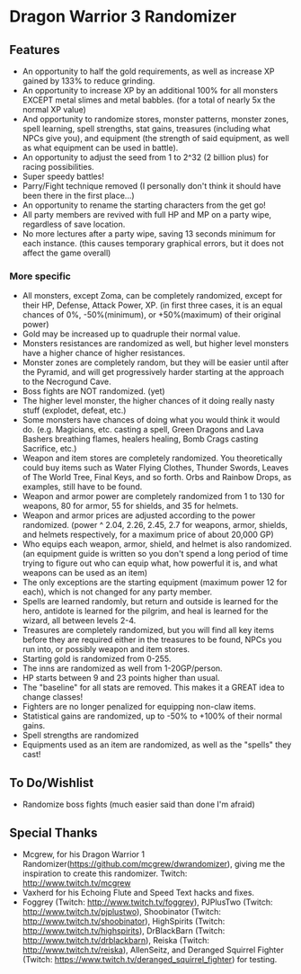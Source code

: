 # Dragon Warrior 3 Randomizer
## Features
- An opportunity to half the gold requirements, as well as increase XP gained by 133% to reduce grinding.
- An opportunity to increase XP by an additional 100% for all monsters EXCEPT metal slimes and metal babbles. (for a total of nearly 5x the normal XP value)
- And opportunity to randomize stores, monster patterns, monster zones, spell learning, spell strengths, stat gains, treasures (including what NPCs give you), and equipment (the strength of said equipment, as well as what equipment can be used in battle).
- An opportunity to adjust the seed from 1 to 2^32 (2 billion plus) for racing possibilities.
- Super speedy battles!
- Parry/Fight technique removed (I personally don't think it should have been there in the first place...)
- An opportunity to rename the starting characters from the get go!
- All party members are revived with full HP and MP on a party wipe, regardless of save location.
- No more lectures after a party wipe, saving 13 seconds minimum for each instance.  (this causes temporary graphical errors, but it does not affect the game overall)

### More specific
- All monsters, except Zoma, can be completely randomized, except for their HP, Defense, Attack Power, XP. (in first three cases, it is an equal chances of 0%, -50%(minimum), or +50%(maximum) of their original power)
- Gold may be increased up to quadruple their normal value.
- Monsters resistances are randomized as well, but higher level monsters have a higher chance of higher resistances.
- Monster zones are completely random, but they will be easier until after the Pyramid, and will get progressively harder starting at the approach to the Necrogund Cave.
- Boss fights are NOT randomized.  (yet)
- The higher level monster, the higher chances of it doing really nasty stuff (explodet, defeat, etc.)
- Some monsters have chances of doing what you would think it would do.  (e.g. Magicians, etc. casting a spell, Green Dragons and Lava Bashers breathing flames, healers healing, Bomb Crags casting Sacrifice, etc.)
- Weapon and item stores are completely randomized.  You theoretically could buy items such as Water Flying Clothes, Thunder Swords, Leaves of The World Tree, Final Keys, and so forth.  Orbs and Rainbow Drops, as examples, still have to be found.
- Weapon and armor power are completely randomized from 1 to 130 for weapons, 80 for armor, 55 for shields, and 35 for helmets.
- Weapon and armor prices are adjusted according to the power randomized.  (power ^ 2.04, 2.26, 2.45, 2.7 for weapons, armor, shields, and helmets respectively, for a maximum price of about 20,000 GP)
- Who equips each weapon, armor, shield, and helmet is also randomized. (an equipment guide is written so you don't spend a long period of time trying to figure out who can equip what, how powerful it is, and what weapons can be used as an item)
- The only exceptions are the starting equipment (maximum power 12 for each), which is not changed for any party member.
- Spells are learned randomly, but return and outside is learned for the hero, antidote is learned for the pilgrim, and heal is learned for the wizard, all between levels 2-4.
- Treasures are completely randomized, but you will find all key items before they are required either in the treasures to be found, NPCs you run into, or possibly weapon and item stores.
- Starting gold is randomized from 0-255.
- The inns are randomized as well from 1-20GP/person.
- HP starts between 9 and 23 points higher than usual.
- The "baseline" for all stats are removed.  This makes it a GREAT idea to change classes!
- Fighters are no longer penalized for equipping non-claw items.
- Statistical gains are randomized, up to -50% to +100% of their normal gains.
- Spell strengths are randomized
- Equipments used as an item are randomized, as well as the "spells" they cast!


## To Do/Wishlist
- Randomize boss fights (much easier said than done I'm afraid)

## Special Thanks
- Mcgrew, for his Dragon Warrior 1 Randomizer(https://github.com/mcgrew/dwrandomizer), giving me the inspiration to create this randomizer.  Twitch:  http://www.twitch.tv/mcgrew
- Vaxherd for his Echoing Flute and Speed Text hacks and fixes.
- Foggrey (Twitch:  http://www.twitch.tv/foggrey), PJPlusTwo (Twitch:  http://www.twitch.tv/pjplustwo), Shoobinator (Twitch:  http://www.twitch.tv/shoobinator), HighSpirits (Twitch:  http://www.twitch.tv/highspirits), DrBlackBarn (Twitch:  http://www.twitch.tv/drblackbarn), Reiska (Twitch:  http://www.twitch.tv/reiska), AllenSeitz, and Deranged Squirrel Fighter (Twitch: https://www.twitch.tv/deranged_squirrel_fighter) for testing.
